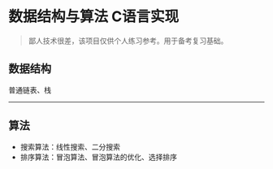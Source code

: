 # 数据结构与算法 C语言实现
> 鄙人技术很差，该项目仅供个人练习参考。用于备考复习基础。
## 数据结构
普通链表、栈

--- 

## 算法
- 搜索算法：线性搜索、二分搜索
- 排序算法：冒泡算法、冒泡算法的优化、选择排序

